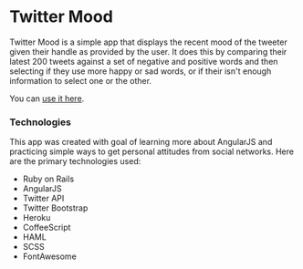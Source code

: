 Twitter Mood
============
Twitter Mood is a simple app that displays the recent mood of the tweeter given their handle as provided by the user. It does this by comparing their latest 200 tweets against a set of negative and positive words and then selecting if they use more happy or sad words, or if their isn't enough information to select one or the other.

You can [use it here](https://twitter-mood.herokuapp.com/).

### Technologies
This app was created with goal of learning more about AngularJS and practicing simple ways to get personal attitudes from social networks. Here are the primary technologies used:

- Ruby on Rails
- AngularJS
- Twitter API
- Twitter Bootstrap
- Heroku
- CoffeeScript
- HAML
- SCSS
- FontAwesome
